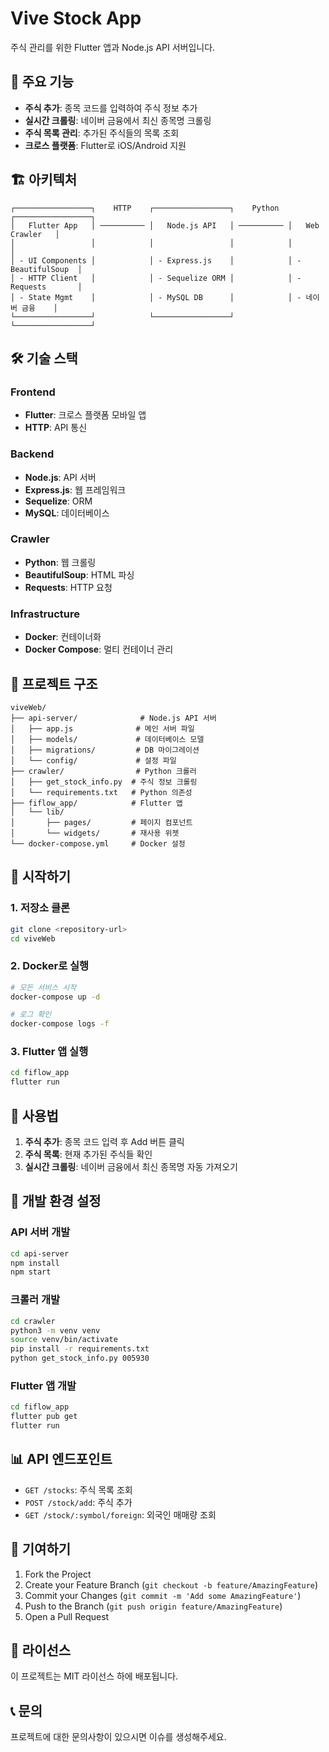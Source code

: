 # Vive Stock App

주식 관리를 위한 Flutter 앱과 Node.js API 서버입니다.

## 🚀 주요 기능

- **주식 추가**: 종목 코드를 입력하여 주식 정보 추가
- **실시간 크롤링**: 네이버 금융에서 최신 종목명 크롤링
- **주식 목록 관리**: 추가된 주식들의 목록 조회
- **크로스 플랫폼**: Flutter로 iOS/Android 지원

## 🏗️ 아키텍처

```
┌─────────────────┐    HTTP    ┌─────────────────┐    Python    ┌─────────────────┐
│   Flutter App   │ ────────── │   Node.js API   │ ────────── │   Web Crawler   │
│                 │            │                 │            │                 │
│ - UI Components │            │ - Express.js    │            │ - BeautifulSoup  │
│ - HTTP Client   │            │ - Sequelize ORM │            │ - Requests       │
│ - State Mgmt    │            │ - MySQL DB      │            │ - 네이버 금융    │
└─────────────────┘            └─────────────────┘            └─────────────────┘
```

## 🛠️ 기술 스택

### Frontend
- **Flutter**: 크로스 플랫폼 모바일 앱
- **HTTP**: API 통신

### Backend
- **Node.js**: API 서버
- **Express.js**: 웹 프레임워크
- **Sequelize**: ORM
- **MySQL**: 데이터베이스

### Crawler
- **Python**: 웹 크롤링
- **BeautifulSoup**: HTML 파싱
- **Requests**: HTTP 요청

### Infrastructure
- **Docker**: 컨테이너화
- **Docker Compose**: 멀티 컨테이너 관리

## 📁 프로젝트 구조

```
viveWeb/
├── api-server/              # Node.js API 서버
│   ├── app.js              # 메인 서버 파일
│   ├── models/             # 데이터베이스 모델
│   ├── migrations/         # DB 마이그레이션
│   └── config/             # 설정 파일
├── crawler/                # Python 크롤러
│   ├── get_stock_info.py  # 주식 정보 크롤링
│   └── requirements.txt   # Python 의존성
├── fiflow_app/            # Flutter 앱
│   └── lib/
│       ├── pages/         # 페이지 컴포넌트
│       └── widgets/       # 재사용 위젯
└── docker-compose.yml     # Docker 설정
```

## 🚀 시작하기

### 1. 저장소 클론
```bash
git clone <repository-url>
cd viveWeb
```

### 2. Docker로 실행
```bash
# 모든 서비스 시작
docker-compose up -d

# 로그 확인
docker-compose logs -f
```

### 3. Flutter 앱 실행
```bash
cd fiflow_app
flutter run
```

## 📱 사용법

1. **주식 추가**: 종목 코드 입력 후 Add 버튼 클릭
2. **주식 목록**: 현재 추가된 주식들 확인
3. **실시간 크롤링**: 네이버 금융에서 최신 종목명 자동 가져오기

## 🔧 개발 환경 설정

### API 서버 개발
```bash
cd api-server
npm install
npm start
```

### 크롤러 개발
```bash
cd crawler
python3 -m venv venv
source venv/bin/activate
pip install -r requirements.txt
python get_stock_info.py 005930
```

### Flutter 앱 개발
```bash
cd fiflow_app
flutter pub get
flutter run
```

## 📊 API 엔드포인트

- `GET /stocks`: 주식 목록 조회
- `POST /stock/add`: 주식 추가
- `GET /stock/:symbol/foreign`: 외국인 매매량 조회

## 🤝 기여하기

1. Fork the Project
2. Create your Feature Branch (`git checkout -b feature/AmazingFeature`)
3. Commit your Changes (`git commit -m 'Add some AmazingFeature'`)
4. Push to the Branch (`git push origin feature/AmazingFeature`)
5. Open a Pull Request

## 📄 라이선스

이 프로젝트는 MIT 라이선스 하에 배포됩니다.

## 📞 문의

프로젝트에 대한 문의사항이 있으시면 이슈를 생성해주세요. 